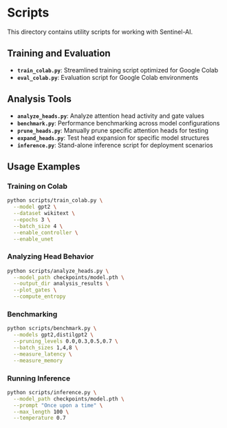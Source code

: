 # Scripts

This directory contains utility scripts for working with Sentinel-AI.

## Training and Evaluation

- **`train_colab.py`**: Streamlined training script optimized for Google Colab
- **`eval_colab.py`**: Evaluation script for Google Colab environments

## Analysis Tools

- **`analyze_heads.py`**: Analyze attention head activity and gate values
- **`benchmark.py`**: Performance benchmarking across model configurations
- **`prune_heads.py`**: Manually prune specific attention heads for testing
- **`expand_heads.py`**: Test head expansion for specific model structures
- **`inference.py`**: Stand-alone inference script for deployment scenarios

## Usage Examples

### Training on Colab

```bash
python scripts/train_colab.py \
  --model gpt2 \
  --dataset wikitext \
  --epochs 3 \
  --batch_size 4 \
  --enable_controller \
  --enable_unet
```

### Analyzing Head Behavior

```bash
python scripts/analyze_heads.py \
  --model_path checkpoints/model.pth \
  --output_dir analysis_results \
  --plot_gates \
  --compute_entropy
```

### Benchmarking

```bash
python scripts/benchmark.py \
  --models gpt2,distilgpt2 \
  --pruning_levels 0.0,0.3,0.5,0.7 \
  --batch_sizes 1,4,8 \
  --measure_latency \
  --measure_memory
```

### Running Inference

```bash
python scripts/inference.py \
  --model_path checkpoints/model.pth \
  --prompt "Once upon a time" \
  --max_length 100 \
  --temperature 0.7
```